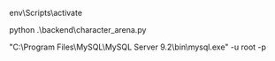 env\Scripts\activate

python .\backend\character_arena.py

"C:\Program Files\MySQL\MySQL Server 9.2\bin\mysql.exe" -u root -p